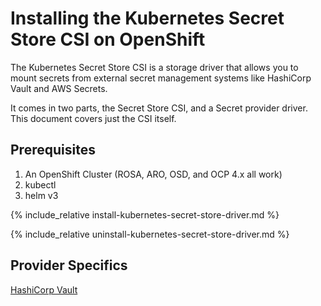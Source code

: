 # Installing the Kubernetes Secret Store CSI on OpenShift

The Kubernetes Secret Store CSI is a storage driver that allows you to mount secrets from external secret management systems like HashiCorp Vault and AWS Secrets.

It comes in two parts, the Secret Store CSI, and a Secret provider driver. This document covers just the CSI itself.

## Prerequisites

1. An OpenShift Cluster (ROSA, ARO, OSD, and OCP 4.x all work)
1. kubectl
1. helm v3

{% include_relative install-kubernetes-secret-store-driver.md %}


{% include_relative uninstall-kubernetes-secret-store-driver.md %}

## Provider Specifics

[HashiCorp Vault](./hashicorp-vault)